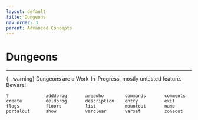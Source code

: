 ```yaml
---
layout: default
title: Dungeons
nav_order: 3
parent: Advanced Concepts
---
```


# Dungeons
---
{: .warning}
Dungeons are a Work-In-Progress, mostly untested feature. Beware!

```
?              adddprog       areawho        commands       comments       
create         deldprog       description    entry          exit           
flags          floors         list           mountout       name           
portalout      show           varclear       varset         zoneout        
```
